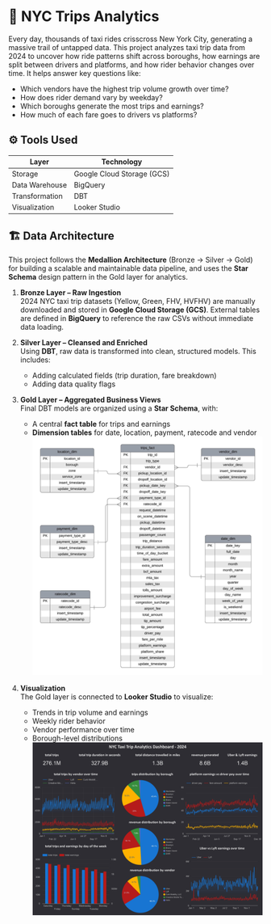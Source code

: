 # 🗽 NYC Trips Analytics

Every day, thousands of taxi rides crisscross New York City, generating a massive trail of untapped data. This project analyzes taxi trip data from 2024 to uncover how ride patterns shift across boroughs, how earnings are split between drivers and platforms, and how rider behavior changes over time. It helps answer key questions like:

- Which vendors have the highest trip volume growth over time?
- How does rider demand vary by weekday?
- Which boroughs generate the most trips and earnings?
- How much of each fare goes to drivers vs platforms?

## ⚙️ Tools Used

| Layer            | Technology     |
|------------------|----------------|
| Storage          | Google Cloud Storage (GCS) |
| Data Warehouse   | BigQuery       |
| Transformation   | DBT            |
| Visualization    | Looker Studio  |

## 🏗️ Data Architecture

This project follows the **Medallion Architecture** (Bronze → Silver → Gold) for building a scalable and maintainable data pipeline, and uses the **Star Schema** design pattern in the Gold layer for analytics.

1. **Bronze Layer – Raw Ingestion**  
   2024 NYC taxi trip datasets (Yellow, Green, FHV, HVFHV) are manually downloaded and stored in **Google Cloud Storage (GCS)**. External tables are defined in **BigQuery** to reference the raw CSVs without immediate data loading.

2. **Silver Layer – Cleansed and Enriched**  
   Using **DBT**, raw data is transformed into clean, structured models. This includes:  
   - Adding calculated fields (trip duration, fare breakdown)
   - Adding data quality flags

3. **Gold Layer – Aggregated Business Views**  
   Final DBT models are organized using a **Star Schema**, with:  
   - A central **fact table** for trips and earnings  
   - **Dimension tables** for date, location, payment, ratecode and vendor 
![Dimension Model](screenshots/dimensional%20modelling.jpeg)

4. **Visualization**  
   The Gold layer is connected to **Looker Studio** to visualize: 
   - Trends in trip volume and earnings  
   - Weekly rider behavior  
   - Vendor performance over time  
   - Borough-level distributions
![Dashboard](screenshots/dashboard.jpg)
